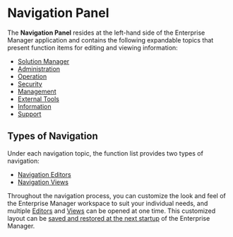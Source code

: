 # Navigation Panel

The **Navigation Panel** resides at the left-hand side of the Enterprise Manager application and contains the following expandable topics that present function items for editing and viewing information:

- [Solution Manager](Working-with-Solution-Manager.md)
- [Administration](Working-with-Administration.md)
- [Operation](Working-with-Operation.md)
- [Security](Working-with-Security.md)
- [Management](Working-with-Management.md)
- [External Tools](Working-with-External-Tools.md)
- [Information](Working-with-Enterprise-Information.md)
- [Support](Working-with-Enterprise-Support.md)

## Types of Navigation

Under each navigation topic, the function list provides two types of navigation:

- [Navigation Editors](Navigation-Editors.md)
- [Navigation Views](Navigation-Views.md)

Throughout the navigation process, you can customize the look and feel of the Enterprise Manager workspace to suit your individual needs, and multiple [Editors](Navigation-Editors.md) and [Views](Navigation-Views.md) can be opened at one time. This customized layout can be [saved and restored at the next startup](Preferences-from-EM.md#To_always_re-open_the_current_information) of the Enterprise Manager.

